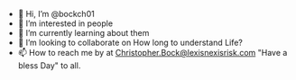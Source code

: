 - 👋 Hi, I’m @bockch01
- 👀 I’m interested in people
- 🌱 I’m currently learning about them
- 💞️ I’m looking to collaborate on How long to understand Life?
- 📫 How to reach me by at Christopher.Bock@lexisnexisrisk.com
      "Have a bless Day" to all.
<!---
bockch01/bockch01 is a ✨ special ✨ repository because its `README.md` (this file) appears on your GitHub profile.
You can click the Preview link to take a look at your changes.
--->
